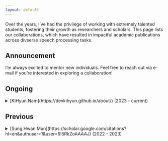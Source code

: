 ```yaml
---
layout: default
---
```


Over the years, I’ve had the privilege of working with extremely talented students, fostering their growth as researchers and scholars. This page lists our collaborations, which have resulted in impactful academic publications across divserse speech processing tasks.

## Announcement
I’m always excited to mentor new individuals. Feel free to reach out via e-mail if you’re interested in exploring a collaboration!

## Ongoing
<details>
<summary>[KiHyun Nam](https://devkihyun.github.io/about/) (2023 - current)</summary>
  - Topic: Robust automatic speaker verification.
  - Outcome
    - Kihyun Nam, Hee-Soo Heo, **Jee-weon Jung**, Joon Son Chung, “Disentangled Representation Learning for Environment-agnostic Speaker Recognition,” in Proc. Interspeech, 2024.
    - Kihyun Nam, Youkyum Kim, Jaesung Huh, Hee Soo Heo, **Jee-weon Jung**, Joon Son Chung, “Disentangled representation learning for multilingual speaker recognition,” in Proc. Interspeech, 2023.

<summary>[Siddhant Arora](https://scholar.google.com/citations?hl=ko&authuser=1&user=VGfczTIAAAAJ) (2024 - current)</summary>
  - Topic: Spoken language understanding, Spoken dialogue systems
  - Outcome
    - Siddhant Arora, Ankita Pasad, Chung-Ming Chien, Jionghao Han, Roshan Sharma, **Jee-weon Jung**, Hira Dhamyal, William Chen, Suwon Shon, Hung-yi Lee, Karen Livescu, Shinji Watanabe, “On the Evaluation of Speech Foundation Models for Spoken Language Understanding,” in Proc. ACL Findings, 2024.
    - Siddhant Arora, Hayato Futami, Jee-weon Jung, Yifan Peng, Roshan Sharma, Yosuke Kashiwagi, Emiru Tsunoo, Shinji Watanabe, “UniverSLU: Universal Spoken Language Understanding for Diverse Classification and Sequence Generation Tasks with a Single Network,” in Proc. NAACL, 2024.

<summary>[Masao Someki](https://masao-someki.github.io) (2025 - current)</summary>
  - Topic: Dynamic pruning of LLMs
</details>

## Previous
<details>
<summary>[Sung Hwan Mun](https://scholar.google.com/citations?hl=en&authuser=1&user=9l5RkZoAAAAJ) (2022 - 2023)</summary>
  - Topic: Automatic speaker verification models, spoofing-robust automatic speaker verification.
  - Outcome
    - Sung Hwan Mun∗, Hye-jin Shim∗, Hemlata Tak∗, Xin Wang, Xuechen Liu, Md Sahidullah, Myeonghun Jeong, Min Hyun Han, Massimiliano Todisco, Kong Aik Lee, Junichi Yamagishi, Nicholas Evans, Tomi Kinnunen, Nam Soo Kim, and **Jee-weon Jung**, “Towards single integrated spoofing-aware speaker verification embeddings,” in Proc. Interspeech, 2023.
    - Sung Hwan Mun, **Jee-weon Jung**, Min Hyun Han, Nam Soo Kim, “Frequency and Multi-Scale Selective Kernel Attention for Speaker Verification,” in Proc. SLT, 2022.
</details>


